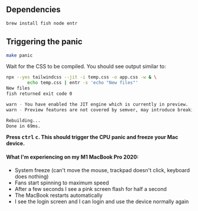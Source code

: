 ## Dependencies

```sh
brew install fish node entr
```

## Triggering the panic

```sh
make panic
```

Wait for the CSS to be compiled. You should see output similar to:

```sh
npx --yes tailwindcss --jit -i temp.css -o app.css -w & \
        echo temp.css | entr -s 'echo "New files"'
New files
fish returned exit code 0

warn - You have enabled the JIT engine which is currently in preview.
warn - Preview features are not covered by semver, may introduce breaking changes, and can change at any time.

Rebuilding...
Done in 69ms.
```

**Press <kbd>ctrl</kbd> <kbd>c</kbd>. This should trigger the CPU panic and freeze your Mac device.**

#### What I'm experiencing on my M1 MacBook Pro 2020:

* System freeze (can't move the mouse, trackpad doesn't click, keyboard does nothing)
* Fans start spinning to maximum speed
* After a few seconds I see a pink screen flash for half a second
* The MacBook restarts automatically
* I see the login screen and I can login and use the device normally again
